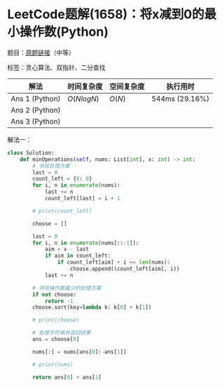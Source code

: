 # LeetCode题解(1658)：将x减到0的最小操作数(Python)

题目：[原题链接](https://leetcode-cn.com/problems/minimum-operations-to-reduce-x-to-zero/)（中等）

标签：贪心算法、双指针、二分查找

| 解法           | 时间复杂度 | 空间复杂度 | 执行用时       |
| -------------- | ---------- | ---------- | -------------- |
| Ans 1 (Python) | $O(NlogN)$ | $O(N)$     | 544ms (29.16%) |
| Ans 2 (Python) |            |            |                |
| Ans 3 (Python) |            |            |                |

解法一：

```python
class Solution:
    def minOperations(self, nums: List[int], x: int) -> int:
        # 寻找处理方案
        last = 0
        count_left = {0: 0}
        for i, n in enumerate(nums):
            last += n
            count_left[last] = i + 1

        # print(count_left)

        choose = []

        last = 0
        for i, n in enumerate(nums[::-1]):
            aim = x - last
            if aim in count_left:
                if count_left[aim] + i <= len(nums):
                    choose.append((count_left[aim], i))
            last += n

        # 寻找操作数最少的处理方案
        if not choose:
            return -1
        choose.sort(key=lambda k: k[0] + k[1])

        # print(choose)

        # 处理字符串并返回结果
        ans = choose[0]

        nums[:] = nums[ans[0]:-ans[1]]

        # print(nums)

        return ans[0] + ans[1]
```

